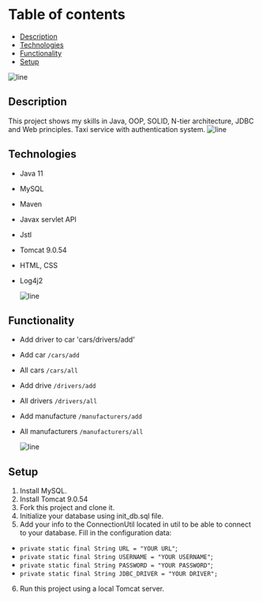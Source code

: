 # Table of contents <h>
* [Description](#description)
* [Technologies](#technologies)
* [Functionality](#functionality)
* [Setup](#setup)
  
 ![line](https://raw.githubusercontent.com/andreasbm/readme/master/assets/lines/rainbow.png)
## Description <h>
This project shows my skills in Java, OOP, SOLID, N-tier architecture, JDBC and Web principles.
Taxi service with authentication system.
  ![line](https://raw.githubusercontent.com/andreasbm/readme/master/assets/lines/rainbow.png)
## Technologies <h>
* Java 11
* MySQL
* Maven
* Javax servlet API
* Jstl
* Tomcat 9.0.54
* HTML, CSS
* Log4j2
  
  ![line](https://raw.githubusercontent.com/andreasbm/readme/master/assets/lines/rainbow.png)
## Functionality <h>
* Add driver to car 'cars/drivers/add'
* Add car `/cars/add`
* All cars `/cars/all`
* Add drive  `/drivers/add`
* All drivers `/drivers/all`
* Add manufacture `/manufacturers/add`
* All manufacturers `/manufacturers/all`
  
  ![line](https://raw.githubusercontent.com/andreasbm/readme/master/assets/lines/rainbow.png)
## Setup <h>
1. Install MySQL.
2. Install Tomcat 9.0.54
3. Fork this project and clone it.
4. Initialize your database using init_db.sql file.
5. Add your info to the ConnectionUtil located in util to be able to connect to your database.
Fill in the configuration data:    
-   `private static final String URL = "YOUR URL"`;
-   `private static final String USERNAME = "YOUR USERNAME"`;
-   `private static final String PASSWORD = "YOUR PASSWORD"`;
-   `private static final String JDBC_DRIVER = "YOUR DRIVER";`
6. Run this project using a local Tomcat server.
